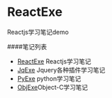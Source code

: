 # ReactExe

Reactjs学习笔记demo


####笔记列表

* [ReactExe](https://github.com/flyher/ReactExe) Reactjs学习笔记
* [JqExe](https://github.com/flyher/JqExe) Jquery各种插件学习笔记
* [PyExe](https://github.com/flyher/PyExe) python学习笔记
* [ObjExe](https://github.com/flyher/ObjExe)Object-C学习笔记
